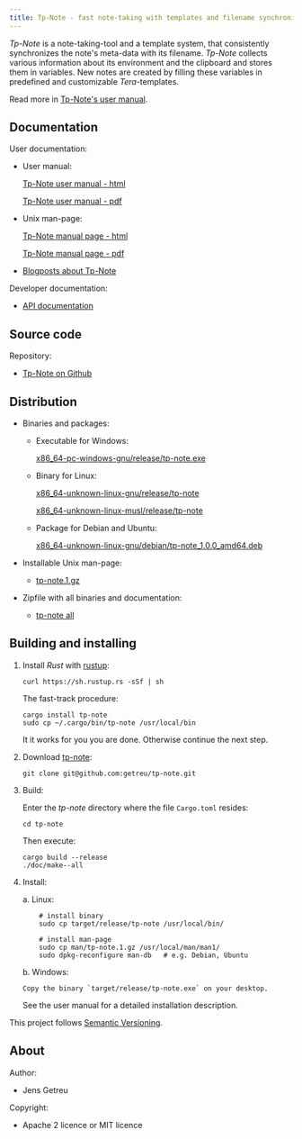 ```yaml
---
title: Tp-Note - fast note-taking with templates and filename synchronization
---
```


_Tp-Note_ is a note-taking-tool and a template system, that consistently
synchronizes the note's meta-data with its filename. _Tp-Note_ collects
various information about its environment and the clipboard and stores them
in variables. New notes are created by filling these variables in predefined
and customizable _Tera_-templates.

Read more in [Tp-Note's user manual](/projects/tp-note/tp-note--manual.html).

## Documentation

User documentation:

* User manual:

  [Tp-Note user manual - html](/projects/tp-note/tp-note--manual.html)

  [Tp-Note user manual - pdf](/_downloads/tp-note--manual.pdf)

* Unix man-page:

  [Tp-Note manual page - html](/projects/tp-note/tp-note--manpage.html)

  [Tp-Note manual page - pdf](/_downloads/tp-note--manpage.pdf)

* [Blogposts about Tp-Note](/tags/tp-note/)

Developer documentation:

* [API documentation](/projects/tp-note/_downloads/doc/tp_note/)


## Source code

Repository:

* [Tp-Note on Github](https://github.com/getreu/tp-note)


## Distribution

* Binaries and packages:

  - Executable for Windows:

    [x86_64-pc-windows-gnu/release/tp-note.exe](/projects/tp-note/_downloads/x86_64-pc-windows-gnu/release/tp-note.exe)

  - Binary for Linux:

    [x86_64-unknown-linux-gnu/release/tp-note](/projects/tp-note/_downloads/x86_64-unknown-linux-gnu/release/tp-note)

    [x86_64-unknown-linux-musl/release/tp-note](/projects/tp-note/_downloads/x86_64-unknown-linux-musl/release/tp-note)

  - Package for Debian and Ubuntu:

    [x86_64-unknown-linux-gnu/debian/tp-note_1.0.0_amd64.deb](/projects/tp-note/_downloads/x86_64-unknown-linux-gnu/debian/tp-note_1.0.0_amd64.deb)

* Installable Unix man-page:

  - [tp-note.1.gz](/projects/tp-note/_downloads/tp-note.1.gz)

* Zipfile with all binaries and documentation:

  - [tp-note all](/_downloads/tp-note.zip)


## Building and installing

1. Install *Rust* with [rustup](https://www.rustup.rs/):

       curl https://sh.rustup.rs -sSf | sh

   The fast-track procedure:

       cargo install tp-note
       sudo cp ~/.cargo/bin/tp-note /usr/local/bin

   It it works for you you are done. Otherwise continue the next step.

2. Download [tp-note](#tp-note):

       git clone git@github.com:getreu/tp-note.git

3. Build:

   Enter the *tp-note* directory where the file `Cargo.toml`
   resides:

       cd tp-note


   Then execute:

       cargo build --release
       ./doc/make--all

4. Install:

   a.  Linux:

           # install binary
           sudo cp target/release/tp-note /usr/local/bin/

           # install man-page
           sudo cp man/tp-note.1.gz /usr/local/man/man1/
           sudo dpkg-reconfigure man-db   # e.g. Debian, Ubuntu

   b.  Windows:

       Copy the binary `target/release/tp-note.exe` on your desktop.

   See the user manual for a detailed installation description.

This project follows [Semantic Versioning](https://semver.org/).



## About

Author:

* Jens Getreu

Copyright:

* Apache 2 licence or MIT licence

<!--
Build status:

* ![status](https://travis-ci.org/getreu/tp-note.svg?branch=master)  
-->
